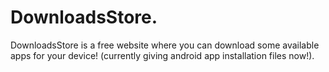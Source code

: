# DownloadsStore.
DownloadsStore is a free website where you can download some available apps for your device! (currently giving android app installation files now!).
